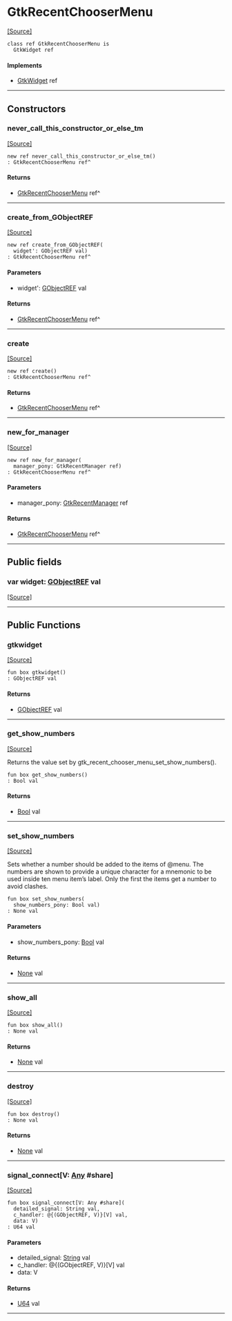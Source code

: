 # GtkRecentChooserMenu
<span class="source-link">[[Source]](src/gtk3/GtkRecentChooserMenu.md#L6)</span>
```pony
class ref GtkRecentChooserMenu is
  GtkWidget ref
```

#### Implements

* [GtkWidget](gtk3-GtkWidget.md) ref

---

## Constructors

### never_call_this_constructor_or_else_tm
<span class="source-link">[[Source]](src/gtk3/GtkRecentChooserMenu.md#L10)</span>


```pony
new ref never_call_this_constructor_or_else_tm()
: GtkRecentChooserMenu ref^
```

#### Returns

* [GtkRecentChooserMenu](gtk3-GtkRecentChooserMenu.md) ref^

---

### create_from_GObjectREF
<span class="source-link">[[Source]](src/gtk3/GtkRecentChooserMenu.md#L13)</span>


```pony
new ref create_from_GObjectREF(
  widget': GObjectREF val)
: GtkRecentChooserMenu ref^
```
#### Parameters

*   widget': [GObjectREF](gtk3-..-gobject-GObjectREF.md) val

#### Returns

* [GtkRecentChooserMenu](gtk3-GtkRecentChooserMenu.md) ref^

---

### create
<span class="source-link">[[Source]](src/gtk3/GtkRecentChooserMenu.md#L17)</span>


```pony
new ref create()
: GtkRecentChooserMenu ref^
```

#### Returns

* [GtkRecentChooserMenu](gtk3-GtkRecentChooserMenu.md) ref^

---

### new_for_manager
<span class="source-link">[[Source]](src/gtk3/GtkRecentChooserMenu.md#L20)</span>


```pony
new ref new_for_manager(
  manager_pony: GtkRecentManager ref)
: GtkRecentChooserMenu ref^
```
#### Parameters

*   manager_pony: [GtkRecentManager](gtk3-GtkRecentManager.md) ref

#### Returns

* [GtkRecentChooserMenu](gtk3-GtkRecentChooserMenu.md) ref^

---

## Public fields

### var widget: [GObjectREF](gtk3-..-gobject-GObjectREF.md) val
<span class="source-link">[[Source]](src/gtk3/GtkRecentChooserMenu.md#L7)</span>



---

## Public Functions

### gtkwidget
<span class="source-link">[[Source]](src/gtk3/GtkRecentChooserMenu.md#L9)</span>


```pony
fun box gtkwidget()
: GObjectREF val
```

#### Returns

* [GObjectREF](gtk3-..-gobject-GObjectREF.md) val

---

### get_show_numbers
<span class="source-link">[[Source]](src/gtk3/GtkRecentChooserMenu.md#L24)</span>


Returns the value set by gtk_recent_chooser_menu_set_show_numbers().


```pony
fun box get_show_numbers()
: Bool val
```

#### Returns

* [Bool](builtin-Bool.md) val

---

### set_show_numbers
<span class="source-link">[[Source]](src/gtk3/GtkRecentChooserMenu.md#L30)</span>


Sets whether a number should be added to the items of @menu.  The
numbers are shown to provide a unique character for a mnemonic to
be used inside ten menu item’s label.  Only the first the items
get a number to avoid clashes.


```pony
fun box set_show_numbers(
  show_numbers_pony: Bool val)
: None val
```
#### Parameters

*   show_numbers_pony: [Bool](builtin-Bool.md) val

#### Returns

* [None](builtin-None.md) val

---

### show_all
<span class="source-link">[[Source]](src/gtk3/GtkWidget.md#L4)</span>


```pony
fun box show_all()
: None val
```

#### Returns

* [None](builtin-None.md) val

---

### destroy
<span class="source-link">[[Source]](src/gtk3/GtkWidget.md#L7)</span>


```pony
fun box destroy()
: None val
```

#### Returns

* [None](builtin-None.md) val

---

### signal_connect\[V: [Any](builtin-Any.md) #share\]
<span class="source-link">[[Source]](src/gtk3/GtkWidget.md#L10)</span>


```pony
fun box signal_connect[V: Any #share](
  detailed_signal: String val,
  c_handler: @{(GObjectREF, V)}[V] val,
  data: V)
: U64 val
```
#### Parameters

*   detailed_signal: [String](builtin-String.md) val
*   c_handler: @{(GObjectREF, V)}[V] val
*   data: V

#### Returns

* [U64](builtin-U64.md) val

---

